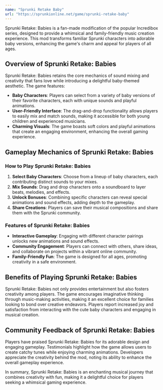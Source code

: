 ```yaml
---
name: "Sprunki Retake Baby"
url: "https://sprunkionline.net/game/sprunki-retake-baby"
---
```


Sprunki Retake: Babies is a fan-made modification of the popular Incredibox series, designed to provide a whimsical and family-friendly music creation experience. This mod transforms familiar Sprunki characters into adorable baby versions, enhancing the game's charm and appeal for players of all ages.

## Overview of Sprunki Retake: Babies

Sprunki Retake: Babies retains the core mechanics of sound mixing and creativity that fans love while introducing a delightful baby-themed aesthetic. The game features:

- **Baby Characters**: Players can select from a variety of baby versions of their favorite characters, each with unique sounds and playful animations.
- **User-Friendly Interface**: The drag-and-drop functionality allows players to easily mix and match sounds, making it accessible for both young children and experienced musicians.
- **Charming Visuals**: The game boasts soft colors and playful animations that create an engaging environment, enhancing the overall gaming experience.

## Gameplay Mechanics of Sprunki Retake: Babies

### How to Play Sprunki Retake: Babies

1. **Select Baby Characters**: Choose from a lineup of baby characters, each contributing distinct sounds to your mixes.
2. **Mix Sounds**: Drag and drop characters onto a soundboard to layer beats, melodies, and effects.
3. **Unlock Bonuses**: Combining specific characters can reveal special animations and sound effects, adding depth to the gameplay.
4. **Share Creations**: Players can save their musical compositions and share them with the Sprunki community.

### Features of Sprunki Retake: Babies

- **Interactive Gameplay**: Engaging with different character pairings unlocks new animations and sound effects.
- **Community Engagement**: Players can connect with others, share ideas, and collaborate on projects within a vibrant online community.
- **Family-Friendly Fun**: The game is designed for all ages, promoting creativity in a safe environment.

## Benefits of Playing Sprunki Retake: Babies

Sprunki Retake: Babies not only provides entertainment but also fosters creativity among players. The game encourages imaginative thinking through music-making activities, making it an excellent choice for families looking to bond over creative endeavors. Players report increased joy and satisfaction from interacting with the cute baby characters and engaging in musical creation.

## Community Feedback of Sprunki Retake: Babies

Players have praised Sprunki Retake: Babies for its adorable design and engaging gameplay. Testimonials highlight how the game allows users to create catchy tunes while enjoying charming animations. Developers appreciate the creativity behind the mod, noting its ability to enhance the overall gameplay experience.

In summary, Sprunki Retake: Babies is an enchanting musical journey that combines creativity with fun, making it a delightful choice for players seeking a whimsical gaming experience.